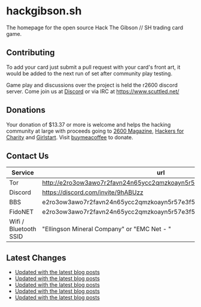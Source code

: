 # hackgibson.sh
The homepage for the open source Hack The Gibson // SH trading card game.


## Contributing

To add your card just submit a pull request with your card's front art, it would be added to the next run of set after community play testing.

Game play and discussions over the project is held the r2600 discord server. Come join us at [Discord](https://discord.com/invite/9hABUzz) or via IRC at https://www.scuttled.net/


## Donations

Your donation of $13.37 or more is welcome and helps the hacking community at large with proceeds going to [2600 Magazine](https://2600.com/), [Hackers for Charity](https://hackersforcharity.org) and [Girlstart](https://girlstart.org).  Visit [buymeacoffee](https://www.buymeacoffee.com/hackgibson.sh) to donate.


## Contact Us

Service | url
-|-
Tor | http://e2ro3ow3awo7r2favn24n65ycc2qmzkoayn5r57e3f56nvjwdcgg32ad.onion
Discord | https://discord.com/invite/9hABUzz
BBS | e2ro3ow3awo7r2favn24n65ycc2qmzkoayn5r57e3f56nvjwdcgg32ad.onion:23
FidoNET | e2ro3ow3awo7r2favn24n65ycc2qmzkoayn5r57e3f56nvjwdcgg32ad.onion:24554
Wifi / Bluetooth SSID | "Ellingson Mineral Company" or "EMC Net - <fidonet address>"

## Latest Changes
<!-- BLOG-POST-LIST:START -->
- [Updated with the latest blog posts](https://github.com/DFW2600/hackgibson.sh/commit/a1db4182cfcd32bc5d65da6a1dc788b7b835dd73)
- [Updated with the latest blog posts](https://github.com/DFW2600/hackgibson.sh/commit/2a38b7647f830d4e398b2b59f20ea7cc0f3420ec)
- [Updated with the latest blog posts](https://github.com/DFW2600/hackgibson.sh/commit/33d55cd912172faa6c95b1ef94242863cfa08daf)
- [Updated with the latest blog posts](https://github.com/DFW2600/hackgibson.sh/commit/8796cae8badf9d0f752c9d89632c3fddcf6e5d9d)
- [Updated with the latest blog posts](https://github.com/DFW2600/hackgibson.sh/commit/a6e10bee8219d1d025380710841fb7015d06f5ef)
<!-- BLOG-POST-LIST:END -->
